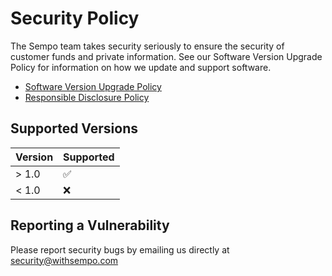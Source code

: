 # Security Policy

The Sempo team takes security seriously to ensure the security of customer funds and private information. See our Software Version Upgrade Policy for information on how we update and support software.

- [Software Version Upgrade Policy](https://drive.google.com/file/d/1vjEQPDkCI72tdwosTT1VgglwIF5ohRJY/view?usp=sharing)
- [Responsible Disclosure Policy](https://drive.google.com/file/d/1jc_xs5KierUudF7VvPgyBJ6GqjW4jN4_/view?usp=sharing)

## Supported Versions

| Version | Supported          |
| ------- | ------------------ |
| > 1.0   | :white_check_mark: |
| < 1.0   | :x:                |

## Reporting a Vulnerability

Please report security bugs by emailing us directly at [security@withsempo.com](mailto:security@withsempo.com)
